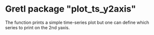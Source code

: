 # Gretl package "plot_ts_y2axis"
The function prints a simple time-series plot but one can define which series to print on the 2nd yaxis.
